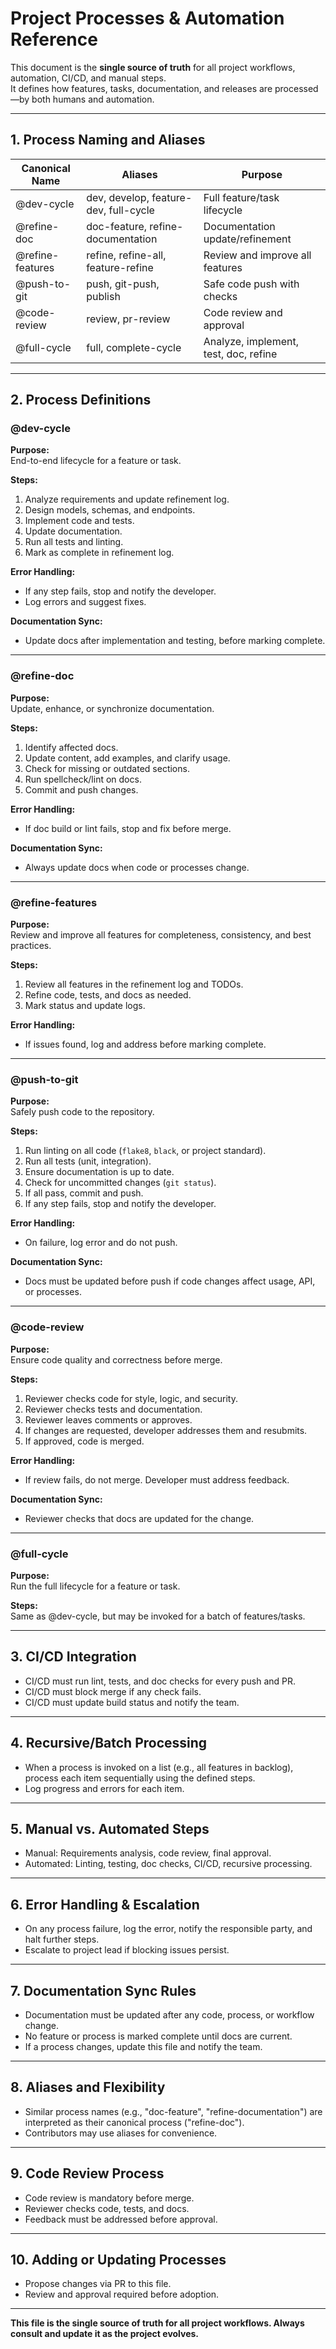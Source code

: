 # Project Processes & Automation Reference

This document is the **single source of truth** for all project workflows, automation, CI/CD, and manual steps.  
It defines how features, tasks, documentation, and releases are processed—by both humans and automation.

---

## 1. Process Naming and Aliases

| Canonical Name      | Aliases                                 | Purpose                                  |
|---------------------|-----------------------------------------|------------------------------------------|
| @dev-cycle          | dev, develop, feature-dev, full-cycle   | Full feature/task lifecycle              |
| @refine-doc         | doc-feature, refine-documentation       | Documentation update/refinement          |
| @refine-features    | refine, refine-all, feature-refine      | Review and improve all features          |
| @push-to-git        | push, git-push, publish                 | Safe code push with checks               |
| @code-review        | review, pr-review                       | Code review and approval                 |
| @full-cycle         | full, complete-cycle                    | Analyze, implement, test, doc, refine    |

---

## 2. Process Definitions

### @dev-cycle

**Purpose:**  
End-to-end lifecycle for a feature or task.

**Steps:**
1. Analyze requirements and update refinement log.
2. Design models, schemas, and endpoints.
3. Implement code and tests.
4. Update documentation.
5. Run all tests and linting.
6. Mark as complete in refinement log.

**Error Handling:**  
- If any step fails, stop and notify the developer.  
- Log errors and suggest fixes.

**Documentation Sync:**  
- Update docs after implementation and testing, before marking complete.

---

### @refine-doc

**Purpose:**  
Update, enhance, or synchronize documentation.

**Steps:**
1. Identify affected docs.
2. Update content, add examples, and clarify usage.
3. Check for missing or outdated sections.
4. Run spellcheck/lint on docs.
5. Commit and push changes.

**Error Handling:**  
- If doc build or lint fails, stop and fix before merge.

**Documentation Sync:**  
- Always update docs when code or processes change.

---

### @refine-features

**Purpose:**  
Review and improve all features for completeness, consistency, and best practices.

**Steps:**
1. Review all features in the refinement log and TODOs.
2. Refine code, tests, and docs as needed.
3. Mark status and update logs.

**Error Handling:**  
- If issues found, log and address before marking complete.

---

### @push-to-git

**Purpose:**  
Safely push code to the repository.

**Steps:**
1. Run linting on all code (`flake8`, `black`, or project standard).
2. Run all tests (unit, integration).
3. Ensure documentation is up to date.
4. Check for uncommitted changes (`git status`).
5. If all pass, commit and push.
6. If any step fails, stop and notify the developer.

**Error Handling:**  
- On failure, log error and do not push.

**Documentation Sync:**  
- Docs must be updated before push if code changes affect usage, API, or processes.

---

### @code-review

**Purpose:**  
Ensure code quality and correctness before merge.

**Steps:**
1. Reviewer checks code for style, logic, and security.
2. Reviewer checks tests and documentation.
3. Reviewer leaves comments or approves.
4. If changes are requested, developer addresses them and resubmits.
5. If approved, code is merged.

**Error Handling:**  
- If review fails, do not merge. Developer must address feedback.

**Documentation Sync:**  
- Reviewer checks that docs are updated for the change.

---

### @full-cycle

**Purpose:**  
Run the full lifecycle for a feature or task.

**Steps:**  
Same as @dev-cycle, but may be invoked for a batch of features/tasks.

---

## 3. CI/CD Integration

- CI/CD must run lint, tests, and doc checks for every push and PR.
- CI/CD must block merge if any check fails.
- CI/CD must update build status and notify the team.

---

## 4. Recursive/Batch Processing

- When a process is invoked on a list (e.g., all features in backlog), process each item sequentially using the defined steps.
- Log progress and errors for each item.

---

## 5. Manual vs. Automated Steps

- Manual: Requirements analysis, code review, final approval.
- Automated: Linting, testing, doc checks, CI/CD, recursive processing.

---

## 6. Error Handling & Escalation

- On any process failure, log the error, notify the responsible party, and halt further steps.
- Escalate to project lead if blocking issues persist.

---

## 7. Documentation Sync Rules

- Documentation must be updated after any code, process, or workflow change.
- No feature or process is marked complete until docs are current.
- If a process changes, update this file and notify the team.

---

## 8. Aliases and Flexibility

- Similar process names (e.g., "doc-feature", "refine-documentation") are interpreted as their canonical process ("refine-doc").
- Contributors may use aliases for convenience.

---

## 9. Code Review Process

- Code review is mandatory before merge.
- Reviewer checks code, tests, and docs.
- Feedback must be addressed before approval.

---

## 10. Adding or Updating Processes

- Propose changes via PR to this file.
- Review and approval required before adoption.

---

**This file is the single source of truth for all project workflows. Always consult and update it as the project evolves.**
